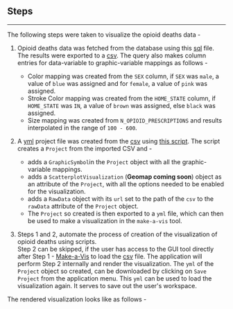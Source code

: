 ## Steps
-----------------

The following steps were taken to visualize the opioid deaths data - 

1. Opioid deaths data was fetched from the database using this [sql](https://github.com/cns-iu/a2agc-dataset/blob/develop/src/create-vis-geomap-opioid-deaths-data.sql) file. The results were exported to a [csv](../data/vis-geomap-opioid-deaths.csv).
 The query also makes column entries for data-variable to graphic-variable mappings as follows -  
    - Color mapping was created from the `SEX` column, if `SEX` was `male`, a value of `blue` was assigned and for `female`, a value of `pink` was assigned.   
    - Stroke Color mapping was created from the `HOME_STATE` column, if `HOME_STATE` was `IN`, a value of `brown` was assigned, else `black` was assigned.  
    - Size mapping was created from `N_OPIOID_PRESCRIPTIONS` and results interpolated in the range of `100 - 600`.

2. A [yml](../data/vis-geomap-opioid-deaths.yml) project file was created from the [csv](../data/vis-geomap-opioid-deaths.csv) using [this script](https://github.com/cns-iu/a2agc-dataset/blob/develop/src/create-vis-geomap-opioid-deaths-project.ts). The script creates a `Project` from the imported CSV and -   

    - adds a `GraphicSymbol`in the `Project` object with all the graphic-variable mappings.  
    - adds a `ScatterplotVisualization` (**Geomap coming soon**) object as an attribute of the `Project`, with all the options needed to be enabled for the visualization.  
    - adds a `RawData` object with its `url` set to the path of the `csv` to the `rawData` attribute of the `Project` object.  
    - The `Project` so created is then exported to a `yml` file, which can then be used to make a visualization in the `make-a-vis` tool.  

3. Steps 1 and 2, automate the process of creation of the visualization of opioid deaths using scripts.  
Step 2 can be skipped, if the user has access to the GUI tool directly after Step 1 - [Make-a-Vis](https://cns-iu.github.io/make-a-vis/) to load the [csv](../data/vis-geomap-opioid-deaths.csv) file. The application will perform Step 2 internally and render the visualization. The `yml` of the `Project` object so created, can be downloaded by clicking on `Save Project` from the application menu. This `yml` can be used to load the visualization again. It serves to save out the user's workspace.

The rendered visualization looks like as follows - 

<!-- Add mav-embed javascript bundle -->
<script src="https://cdn.jsdelivr.net/npm/@dvl-fw/mav-embed@0.3.1/main-es5.js" nomodule></script> 
<script src="https://cdn.jsdelivr.net/npm/@dvl-fw/mav-embed@0.3.1/main-es2015.js" type="module"></script> 
 
<!-- Add a project -->
<mav-project id="proj1" href="/data/vis-geomap-opioid-deaths.yml">
</mav-project>
 
 <div style="height: 500px;">
  <!-- Add a visualization referencing the project -->
  <mav-visualization project="#proj1" index="0"></mav-visualization>
</div>